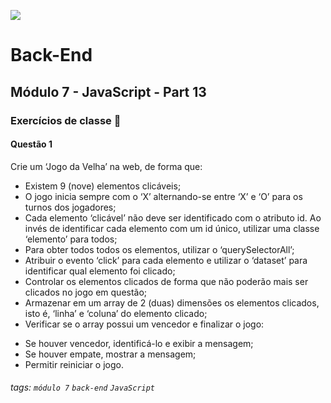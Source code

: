 ![](https://portal.alphaedtech.org.br/images/edtech/logo-edtech.webp)

# Back-End

## Módulo 7 - JavaScript - Part 13

### Exercícios de classe 🏫

#### Questão 1
Crie um ‘Jogo da Velha’ na web, de forma que:
* Existem 9 (nove) elementos clicáveis;
* O jogo inicia sempre com o ‘X’ alternando-se entre ‘X’ e ‘O’ para os turnos dos jogadores;
* Cada elemento ‘clicável’ não deve ser identificado com o atributo id. Ao invés de identificar cada elemento com um id único, utilizar uma classe ‘elemento’ para todos;
* Para obter todos todos os elementos, utilizar o ‘querySelectorAll’;
* Atribuir o evento ‘click’ para cada elemento e utilizar o ‘dataset’ para identificar qual elemento foi clicado;
* Controlar os elementos clicados de forma que não poderão mais ser clicados no jogo em questão;
* Armazenar em um array de 2 (duas) dimensões os elementos clicados, isto é, ‘linha’ e ‘coluna’ do elemento clicado;
* Verificar se o array possui um vencedor e finalizar o jogo:
 - Se houver vencedor, identificá-lo e exibir a mensagem;
 - Se houver empate, mostrar a mensagem;
 - Permitir reiniciar o jogo.

###### tags: `módulo 7` `back-end` `JavaScript`
